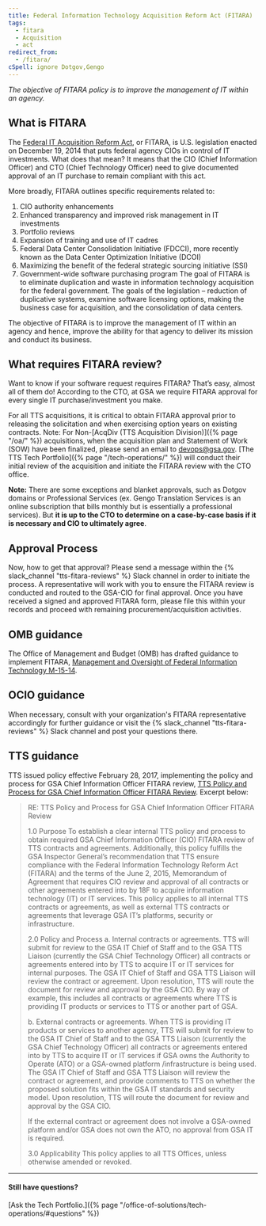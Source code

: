 ```yaml
---
title: Federal Information Technology Acquisition Reform Act (FITARA)
tags:
  - fitara
  - Acquisition
  - act
redirect_from:
  - /fitara/
cSpell: ignore Dotgov,Gengo
---
```


_The objective of FITARA policy is to improve the management of IT within an
agency._

## What is FITARA

The [Federal IT Acquisition Reform Act](https://www.cio.gov/policies-and-priorities/FITARA/), or FITARA,
is U.S. legislation enacted on December 19, 2014 that puts federal agency CIOs
in control of IT investments. What does that mean? It means that the CIO (Chief
Information Officer) and CTO (Chief Technology Officer) need to give documented
approval of an IT purchase to remain compliant with this act.

More broadly, FITARA outlines specific requirements related to:

1. CIO authority enhancements
2. Enhanced transparency and improved risk management in IT investments
3. Portfolio reviews
4. Expansion of training and use of IT cadres
5. Federal Data Center Consolidation Initiative (FDCCI), more recently known as
   the Data Center Optimization Initiative (DCOI)
6. Maximizing the benefit of the federal strategic sourcing initiative (SSI)
7. Government-wide software purchasing program The goal of FITARA is to
   eliminate duplication and waste in information technology acquisition for the
   federal government. The goals of the legislation – reduction of duplicative
   systems, examine software licensing options, making the business case for
   acquisition, and the consolidation of data centers.

The objective of FITARA is to improve the management of IT within an agency and
hence, improve the ability for that agency to deliver its mission and conduct
its business.

## What requires FITARA review?

Want to know if your software request requires FITARA? That’s easy, almost all
of them do! According to the CTO, at GSA we require FITARA approval for every
single IT purchase/investment you make.

For all TTS acquisitions, it is critical to obtain FITARA approval prior to
releasing the solicitation and when exercising option years on existing
contracts. Note: For Non-[AcqDiv (TTS Acquisition Division)]({% page "/oa/" %})
acquisitions, when the acquisition plan and Statement of Work (SOW) have been
finalized, please send an email to devops@gsa.gov. [The TTS Tech
Portfolio]({% page "/tech-operations/" %}) will conduct their initial review of
the acquisition and initiate the FITARA review with the CTO office.

**Note:** There are some exceptions and blanket approvals, such as Dotgov
domains or Professional Services (ex. Gengo Translation Services is an online
subscription that bills monthly but is essentially a professional services). But
**it is up to the CTO to determine on a case-by-case basis if it is necessary
and CIO to ultimately agree**.

## Approval Process

Now, how to get that approval? Please send a message within the
{% slack_channel "tts-fitara-reviews" %} Slack channel in order to initiate the
process. A representative will work with you to ensure the FITARA review is
conducted and routed to the GSA-CIO for final approval. Once you have received a
signed and approved FITARA form, please file this within your records and
proceed with remaining procurement/acquisition activities.

## OMB guidance

The Office of Management and Budget (OMB) has drafted guidance to implement
FITARA,
[Management and Oversight of Federal Information Technology M-15-14](https://obamawhitehouse.archives.gov/sites/default/files/omb/memoranda/2015/m-15-14.pdf).

## OCIO guidance

When necessary, consult with your organization's FITARA representative
accordingly for further guidance or visit the
{% slack_channel "tts-fitara-reviews" %} Slack channel and post your questions
there.

## TTS guidance

TTS issued policy effective February 28, 2017, implementing the policy and
process for GSA Chief Information Officer FITARA review,
[TTS Policy and Process for GSA Chief Information Officer FITARA Review](https://docs.google.com/document/d/1vUaxBn8miL2St1MnAV2jVyf5lteHqrl3XSRFD8DwEgU/edit).
Excerpt below:

> RE: TTS Policy and Process for GSA Chief Information Officer FITARA Review
>
> 1.0 Purpose To establish a clear internal TTS policy and process to obtain
> required GSA Chief Information Officer (CIO) FITARA review of TTS contracts
> and agreements. Additionally, this policy fulfills the GSA Inspector General’s
> recommendation that TTS ensure compliance with the Federal Information
> Technology Reform Act (FITARA) and the terms of the June 2, 2015, Memorandum
> of Agreement that requires CIO review and approval of all contracts or other
> agreements entered into by 18F to acquire information technology (IT) or IT
> services. This policy applies to all internal TTS contracts or agreements, as
> well as external TTS contracts or agreements that leverage GSA IT’s platforms,
> security or infrastructure.
>
> 2.0 Policy and Process a. Internal contracts or agreements. TTS will submit
> for review to the GSA IT Chief of Staff and to the GSA TTS Liaison (currently
> the GSA Chief Technology Officer) all contracts or agreements entered into by
> TTS to acquire IT or IT services for internal purposes. The GSA IT Chief of
> Staff and GSA TTS Liaison will review the contract or agreement. Upon
> resolution, TTS will route the document for review and approval by the GSA
> CIO. By way of example, this includes all contracts or agreements where TTS is
> providing IT products or services to TTS or another part of GSA.
>
> b. External contracts or agreements. When TTS is providing IT products or
> services to another agency, TTS will submit for review to the GSA IT Chief of
> Staff and to the GSA TTS Liaison (currently the GSA Chief Technology Officer)
> all contracts or agreements entered into by TTS to acquire IT or IT services
> if GSA owns the Authority to Operate (ATO) or a GSA-owned platform
> /infrastructure is being used. The GSA IT Chief of Staff and GSA TTS Liaison
> will review the contract or agreement, and provide comments to TTS on whether
> the proposed solution fits within the GSA IT standards and security model.
> Upon resolution, TTS will route the document for review and approval by the
> GSA CIO.
>
> If the external contract or agreement does not involve a GSA-owned platform
> and/or GSA does not own the ATO, no approval from GSA IT is required.
>
> 3.0 Applicability This policy applies to all TTS Offices, unless otherwise
> amended or revoked.

---

#### Still have questions?

[Ask the Tech
Portfolio.]({% page "/office-of-solutions/tech-operations/#questions" %})
